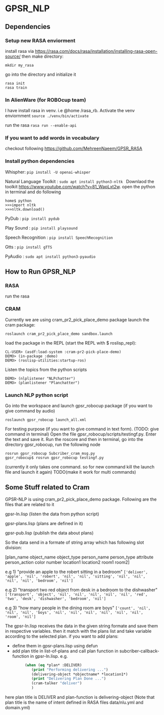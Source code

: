 # GPSR_NLP

## Dependencies
### Setup new RASA enviorment 
install rasa via https://rasa.com/docs/rasa/installation/installing-rasa-open-source/
then make directory: 
```
mkdir my_rasa
```
go into the directory and initialize it
```
rasa init
rasa train
```
### In AlienWare (for ROBOcup team)
I have install rasa in venv. i.e @home /rasa_rb. Activate the venv enviornment
```source ./venv/bin/activate```

run the rasa
```rasa run --enable-api```

### If you want to add words in vocabulary
checkout following https://github.com/MehreenNaeem/GPSR_RASA

### Install python dependencies
Whispher:
```pip install -U openai-whisper```

Natural Language Toolkit :
```sudo apt install python3-nltk ```
Downlaod the toolkit https://www.youtube.com/watch?v=81_WapLxt2w. open the python in terminal and do following
```
home$ python
>>>import nltk
>>>nltk.download()
```

PyDub :
```pip install pydub```

Play Sound :
```pip install playsound```

Speech Recognition :
```pip install SpeechRecognition```

Gtts :
```pip install gTTS```

PyAudio :
```sudo apt install python3-pyaudio```


## How to Run GPSR_NLP 
### RASA 
run the rasa

### CRAM 
Currently we are using cram_pr2_pick_place_demo package launch the cram package:
```
roslaunch cram_pr2_pick_place_demo sandbox.launch
```
load the package in the REPL (start the REPL with $ roslisp_repl):
```
CL-USER> (asdf:load-system :cram-pr2-pick-place-demo)
DEMO> (in-package :demo)
DEMO> (roslisp-utilities:startup-ros)
```
Listen the topics from the python scripts
```
DEMO> (nlplistener "NLPchatter")
DEMO> (planlistener "Planchatter")

```
### Launch NLP python script

Go into the workspace and launch gpsr_robocup package (if you want to give command by audio)
```
roslaunch gpsr_robocup launch_all.xml
```
For testing purpose (if you want to give command in text form). (TODO: give command in terminal)
Open the file gpsr_robocup/scripts/testingf.py. Enter the text and save it.
Run the roscore and then in terminal, go into the directory gpsr_robocup, run the following node
```
rosrun gpsr_robocup Subcriber_cram_msg.py 
gpsr_robocup$ rosrun gpsr_robocup testingf.py
```
(currently it only takes one command. so for new command kill the launch file and launch it again)
TODO(make it work for multi commands)

## Some Stuff related to Cram
GPSR-NLP is using cram_pr2_pick_place_demo package. Following are the files that are related to it

gpsr-ln.lisp (listen the data from python script)

gpsr-plans.lisp (plans are defined in it)

gpsr-pub.lisp (publish the data about plans)

So the data send in a formate of string array which has following slot division:

[plan_name object_name object_type person_name person_type attribute person_action color number location1 location2 room1 room2]

e.g 1) "provide an apple to the robert sitting in a bedroom"
```['deliver', 'apple', 'nil', 'robert', 'nil', 'nil', 'sitting', 'nil', 'nil', 'nil', 'nil', 'bedroom', 'nil']```

e.g 2) "transport two red object from desk in a bedroom to the dishwasher"
```['transport', 'object', 'nil', 'nil', 'nil', 'nil', 'nil', 'red', 'two', 'desk', 'dishwasher', 'bedroom', 'nil']```

e.g 3) "how many people in the dining room are boys"
```['count', 'nil', 'nil', 'nil', 'boys', 'nil', 'nil', 'nil', 'nil', 'nil', 'nil', 'room', 'nil']```


The gpsr-ln.lisp receives the data in the given string formate and save them in respective variables. then it match with the plans list and take variable according to the selected plan.
if you want to add plans:
- define them in gpsr-plans.lisp using defun
- add plan title in list-of-plans and call plan function in subcriber-callback-function in gpsr-ln.lisp. e.g.
``` lisp = 
		 (when (eq *plan* :DELIVER)
		 	(print "Performing delivering ...")
			(delivering-object *objectname* *location1*)
			(print "Delivering Plan Done ...")
			(cram-talker "deliver")
			)
```
here plan title is DELIVER and plan-function is delivering-object (Note that plan title is the name of intent defined in RASA files data/nlu.yml and domain.yml)
